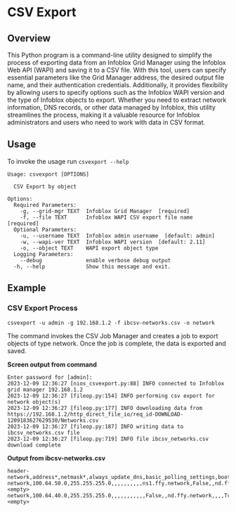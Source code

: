 # CSV Export

## Overview

This Python program is a command-line utility designed to simplify the process of exporting data from an Infoblox Grid
Manager using the Infoblox Web API (WAPI) and saving it to a CSV file. With this tool, users can specify essential
parameters like the Grid Manager address, the desired output file name, and their authentication credentials.
Additionally, it provides flexibility by allowing users to specify options such as the Infoblox WAPI version and the
type of Infoblox objects to export. Whether you need to extract network information, DNS records, or other data managed
by Infoblox, this utility streamlines the process, making it a valuable resource for Infoblox administrators and users
who need to work with data in CSV format.

## Usage

To invoke the usage run `csvexport --help`

```
Usage: csvexport [OPTIONS]

  CSV Export by object

Options:
  Required Parameters: 
    -g, --grid-mgr TEXT  Infoblox Grid Manager  [required]
    -f, --file TEXT      Infoblox WAPI CSV export file name  [required]
  Optional Parameters: 
    -u, --username TEXT  Infoblox admin username  [default: admin]
    -w, --wapi-ver TEXT  Infoblox WAPI version  [default: 2.11]
    -o, --object TEXT    WAPI export object type
  Logging Parameters: 
    --debug              enable verbose debug output
  -h, --help             Show this message and exit.
```

## Example

### CSV Export Process

```shell
csvexport -u admin -g 192.168.1.2 -f ibcsv-networks.csv -o network
```

The command invokes the CSV Job Manager and creates a job to export objects of type network. Once the job is complete,
the data is exported and saved.

**Screen output from command**

```text
Enter password for [admin]:
2023-12-09 12:36:27 [nios_csvexport.py:88] INFO connected to Infoblox grid manager 192.168.1.2
2023-12-09 12:36:27 [fileop.py:154] INFO performing csv export for network object(s)
2023-12-09 12:36:27 [fileop.py:177] INFO downloading data from https://192.168.1.2/http_direct_file_io/req_id-DOWNLOAD-1209183627629530/Networks.csv
2023-12-09 12:36:27 [fileop.py:187] INFO writing data to ibcsv_networks.csv file
2023-12-09 12:36:27 [fileop.py:719] INFO file ibcsv_networks.csv download complete
```

**Output from ibcsv-networks.csv**

```text
header-network,address*,netmask*,always_update_dns,basic_polling_settings,boot_file,boot_server,broadcast_address,comment,ddns_domainname,ddns_ttl,deny_bootp,dhcp_members,disabled,discovery_exclusion_range,discovery_member,domain_name,domain_name_servers,enable_ddns,enable_discovery,enable_option81,enable_pxe_lease_time,enable_threshold_email_warnings,enable_threshold_snmp_warnings,enable_thresholds,generate_hostname,ignore_client_requested_options,is_authoritative,lease_scavenge_time,lease_time,mgm_private,network_view,next_server,option_logic_filters,pxe_lease_time,range_high_water_mark,range_high_water_mark_reset,range_low_water_mark,range_low_water_mark_reset,recycle_leases,routers,threshold_email_addresses,update_dns_on_lease_renewal,update_static_leases,vlans,zone_associations
network,100.64.50.0,255.255.255.0,,,,,,,,,,ns1.ffy.network,False,,nd.ffy.network,ffy.corp,"100.64.50.53,100.64.50.54",,True,,,False,False,,,,,,,False,default,,,,95,85,0,10,,100.64.50.1,,,,,<empty>
network,100.64.40.0,255.255.255.0,,,,,,,,,,,False,,nd.ffy.network,,,,True,,,False,False,,,,,,,False,default,,,,95,85,0,10,,,,,,,<empty>
```
   
